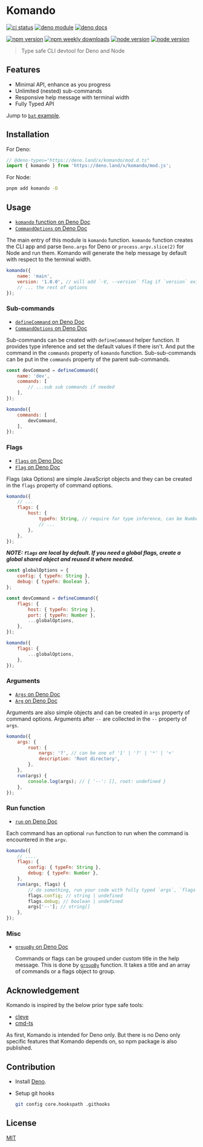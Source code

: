# Komando

[![ci status](https://github.com/ydcjeff/komando/actions/workflows/ci.yml/badge.svg)](https://github.com/ydcjeff/komando/actions/workflows/ci.yml)
[![deno module](https://shield.deno.dev/x/komando)](https://deno.land/x/komando)
[![deno docs](https://doc.deno.land/badge.svg)](https://doc.deno.land/https://deno.land/x/komando/mod.js)

[![npm version](https://badgen.net/npm/v/komando)](https://www.npmjs.com/package/komando)
[![npm weekly downloads](https://badgen.net/npm/dw/komando)](https://www.npmjs.com/package/komando)
[![node version](https://badgen.net/npm/node/komando)](https://www.npmjs.com/package/komando)
[![node version](https://badgen.net/npm/types/komando)](https://www.npmjs.com/package/komando)

> Type safe CLI devtool for Deno and Node

## Features

- Minimal API, enhance as you progress
- Unlimited (nested) sub-commands
- Responsive help message with terminal width
- Fully Typed API

Jump to
[`bat` example](https://github.com/ydcjeff/komando/blob/main/examples/bat.js).

## Installation

For Deno:

```js
// @deno-types="https://deno.land/x/komando/mod.d.ts"
import { komando } from 'https://deno.land/x/komando/mod.js';
```

For Node:

```sh
pnpm add komando -D
```

## Usage

- [`komando` function on Deno Doc](https://doc.deno.land/https://deno.land/x/komando/mod.js/~/komando)
- [`CommandOptions` on Deno Doc](https://doc.deno.land/https://deno.land/x/komando/mod.js/~/CommandOptions)

The main entry of this module is `komando` function. `komando` function creates
the CLI app and parse `Deno.args` for Deno or `process.argv.slice(2)` for Node
and run them. Komando will generate the help message by default with respect to
the terminal width.

```js
komando({
	name: 'main',
	version: '1.0.0', // will add `-V, --version` flag if `version` exist.
	// ... the rest of options
});
```

### Sub-commands

- [`defineCommand` on Deno Doc](https://doc.deno.land/https://deno.land/x/komando/mod.js/~/defineCommand)
- [`CommandOptions` on Deno Doc](https://doc.deno.land/https://deno.land/x/komando/mod.js/~/CommandOptions)

Sub-commands can be created with `defineCommand` helper function. It provides
type inference and set the default values if there isn't. And put the command in
the `commands` property of `komando` function. Sub-sub-commands can be put in
the `commands` property of the parent sub-commands.

```js
const devCommand = defineCommand({
	name: 'dev',
	commands: [
		// ...sub sub commands if needed
	],
});

komando({
	commands: [
		devCommand,
	],
});
```

### Flags

- [`Flags` on Deno Doc](https://doc.deno.land/https://deno.land/x/komando/mod.js/~/Flags)
- [`Flag` on Deno Doc](https://doc.deno.land/https://deno.land/x/komando/mod.js/~/Flag)

Flags (aka Options) are simple JavaScript objects and they can be created in the
`flags` property of command options.

```js
komando({
	// ...
	flags: {
		host: {
			typeFn: String, // require for type inference, can be Number, Boolean, or [Number] for an array of output any other function that takes one argument and return one value,
			// ...
		},
	},
});
```

_**NOTE: `flags` are local by default. If you need a global flags, create a
global shared object and reused it where needed.**_

```js
const globalOptions = {
	config: { typeFn: String },
	debug: { typeFn: Boolean },
};

const devCommand = defineCommand({
	flags: {
		host: { typeFn: String },
		port: { typeFn: Number },
		...globalOptions,
	},
});

komando({
	flags: {
		...globalOptions,
	},
});
```

### Arguments

- [`Args` on Deno Doc](https://doc.deno.land/https://deno.land/x/komando/mod.js/~/Args)
- [`Arg` on Deno Doc](https://doc.deno.land/https://deno.land/x/komando/mod.js/~/Arg)

Arguments are also simple objects and can be created in `args` property of
command options. Arguments after `--` are collected in the `--` property of
`args`.

```js
komando({
	args: {
		root: {
			nargs: '?', // can be one of '1' | '?' | '*' | '+'
			description: 'Root directory',
		},
	},
	run(args) {
		console.log(args); // { '--': [], root: undefined }
	},
});
```

### Run function

- [`run` on Deno Doc](https://doc.deno.land/https://deno.land/x/komando/mod.js/~/RunFunction)

Each command has an optional `run` function to run when the command is
encountered in the `argv`.

```js
komando({
	// ....
	flags: {
		config: { typeFn: String },
		debug: { typeFn: Number },
	},
	run(args, flags) {
		// do something, run your code with fully typed `args`, `flags`
		flags.config; // string | undefined
		flags.debug; // boolean | undefined
		args['--']; // string[]
	},
});
```

### Misc

- [`groupBy` on Deno Doc](https://doc.deno.land/https://deno.land/x/komando/mod.js/~/groupBy)

  Commands or flags can be grouped under custom title in the help message. This
  is done by
  [`groupBy`](https://doc.deno.land/https://deno.land/x/komando/mod.js/~/groupBy)
  function. It takes a title and an array of commands or a flags object to
  group.

## Acknowledgement

Komando is inspired by the below prior type safe tools:

- [cleye](https://github.com/privatenumber/cleye)
- [cmd-ts](https://github.com/Schniz/cmd-ts)

As first, Komando is intended for Deno only. But there is no Deno only specific
features that Komando depends on, so npm package is also published.

## Contribution

- Install [Deno](https://deno.land/manual/getting_started/installation).

- Setup git hooks

  ```sh
  git config core.hookspath .githooks
  ```

## License

[MIT](./LICENSE)

